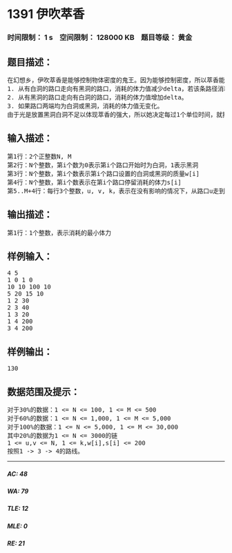 # 1391 伊吹萃香   
### 时间限制： 1 s&nbsp;&nbsp;&nbsp;&nbsp;空间限制： 128000 KB&nbsp;&nbsp;&nbsp;&nbsp;题目等级： 黄金  
## 题目描述：  

<pre>
在幻想乡，伊吹萃香是能够控制物体密度的鬼王。因为能够控制密度，所以萃香能够制造白洞和黑洞，并可以随时改变它们。某一天萃香闲着无聊，在妖怪之山上设置了一些白洞或黑洞，由于引力的影响，给妖怪们带来了很大的麻烦。于是他们决定找出一条消耗体力最少的路，来方便进出。已知妖怪之山上有N个路口(编号1..N)，每个路口都被萃香设置了一定质量白洞或者黑洞。原本在各个路口之间有M条单向路，走过每一条路需要消耗一定量的体力以及1个单位的时间。由于白洞和黑洞的存在，走过每条路需要消耗的体力也就产生了变化，假设一条道路两端路口黑白洞的质量差为delta：
1. 从有白洞的路口走向有黑洞的路口，消耗的体力值减少delta，若该条路径消耗的体力值变为负数的话，取为0。
2. 从有黑洞的路口走向有白洞的路口，消耗的体力值增加delta。
3. 如果路口两端均为白洞或黑洞，消耗的体力值无变化。
由于光是放置黑洞白洞不足以体现萃香的强大，所以她决定每过1个单位时间，就把所有路口的白洞改成黑洞，黑洞改成白洞。当然在走的过程中你可以选择在一个路口上停留1个单位的时间，如果当前路口为白洞，则不消耗体力，否则消耗s[i]的体力。现在请你计算从路口1走到路口N最小的体力消耗。保证一定存在道路从路口1到路口N。
</pre>
  
  
## 输入描述：  

<pre>
第1行：2个正整数N, M
第2行：N个整数，第i个数为0表示第i个路口开始时为白洞，1表示黑洞
第3行：N个整数，第i个数表示第i个路口设置的白洞或黑洞的质量w[i]
第4行：N个整数，第i个数表示在第i个路口停留消耗的体力s[i]
第5..M+4行：每行3个整数，u, v, k，表示在没有影响的情况下，从路口u走到路口v需要消耗k的体力。
</pre>
  
  
## 输出描述：  

<pre>
第1行：1个整数，表示消耗的最小体力
</pre>
  
  
## 样例输入：  

<pre>
4 5
1 0 1 0
10 10 100 10
5 20 15 10
1 2 30
2 3 40
1 3 20
1 4 200
3 4 200
</pre>
  
  
## 样例输出：  

<pre>
130
</pre>
  
  
## 数据范围及提示：  

<pre>
对于30%的数据：1 <= N <= 100, 1 <= M <= 500
对于60%的数据：1 <= N <= 1,000, 1 <= M <= 5,000
对于100%的数据：1 <= N <= 5,000, 1 <= M <= 30,000
其中20%的数据为1 <= N <= 3000的链
1 <= u,v <= N, 1 <= k,w[i],s[i] <= 200
按照1 -> 3 -> 4的路线。
</pre>
  
  
***  

##### AC: 48  
##### WA: 79  
##### TLE: 12  
##### MLE: 0  
##### RE: 21  

